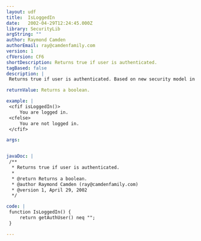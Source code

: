 ```yaml
---
layout: udf
title:  IsLoggedIn
date:   2002-04-29T12:24:45.000Z
library: SecurityLib
argString: ""
author: Raymond Camden
authorEmail: ray@camdenfamily.com
version: 1
cfVersion: CF6
shortDescription: Returns true if user is authenticated.
tagBased: false
description: |
 Returns true if user is authenticated. Based on new security model in CFMX.

returnValue: Returns a boolean.

example: |
 <cfif isLoggedIn()>
     You are logged in.
 <cfelse>
     You are not logged in.
 </cfif>

args:


javaDoc: |
 /**
  * Returns true if user is authenticated.
  * 
  * @return Returns a boolean. 
  * @author Raymond Camden (ray@camdenfamily.com) 
  * @version 1, April 29, 2002 
  */

code: |
 function IsLoggedIn() {
     return getAuthUser() neq "";
 }

---
```


